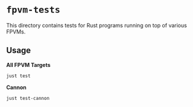 # `fpvm-tests`

This directory contains tests for Rust programs running on top of various FPVMs.

## Usage

**All FPVM Targets**

```sh
just test
```

**Cannon**

```sh
just test-cannon
```
